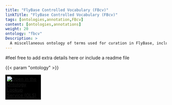 ```yaml
---
title: "FlyBase Controlled Vocabulary (FBcv)"
linkTitle: "FlyBase Controlled Vocabulary (FBcv)"
tags: [ontologies,annotation,FBcv]
content: [ontologies,annotations]
weight: 20
ontology: "fbcv"
Description: >
  A miscellaneous ontology of terms used for curation in FlyBase, including the DPO.
---
```


#feel free to add extra details here or include a readme file

{{< param "ontology" >}}

<a href="https://www.ebi.ac.uk/ols/ontologies/fbcv" target="_blank"><img src="https://www.ebi.ac.uk/ols/img/OLS_logo_2017.png" style="max-width: 20%; background: #000000; padding: 5px;" alt="Open in the Ontology Lookup Service (OLS)" ></a>

<div id="result">
<script>  $( "#result" ).load( {{ printf "https://www.ebi.ac.uk/ols/ontologies/%s  #ontology_info_box" $.Params.ontology }}, function(){$("a[href^='../']").each(function(){$(this).attr('target','_blank');$(this).attr('href',$(this).attr('href').replace('../','https://www.ebi.ac.uk/ols/'));})})</script>


</script>
</div>
